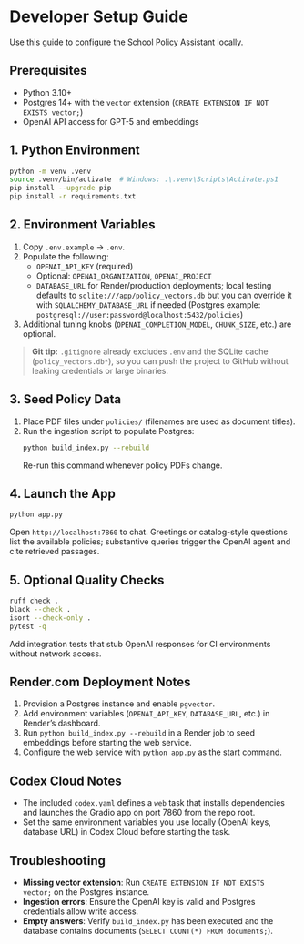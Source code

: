 # Developer Setup Guide

Use this guide to configure the School Policy Assistant locally.

## Prerequisites
- Python 3.10+
- Postgres 14+ with the `vector` extension (`CREATE EXTENSION IF NOT EXISTS vector;`)
- OpenAI API access for GPT-5 and embeddings

## 1. Python Environment
```bash
python -m venv .venv
source .venv/bin/activate  # Windows: .\.venv\Scripts\Activate.ps1
pip install --upgrade pip
pip install -r requirements.txt
```

## 2. Environment Variables
1. Copy `.env.example` → `.env`.
2. Populate the following:
   - `OPENAI_API_KEY` (required)
   - Optional: `OPENAI_ORGANIZATION`, `OPENAI_PROJECT`
   - `DATABASE_URL` for Render/production deployments; local testing defaults to `sqlite:///app/policy_vectors.db` but you can override it with `SQLALCHEMY_DATABASE_URL` if needed (Postgres example: `postgresql://user:password@localhost:5432/policies`)
3. Additional tuning knobs (`OPENAI_COMPLETION_MODEL`, `CHUNK_SIZE`, etc.) are optional.

> **Git tip:** `.gitignore` already excludes `.env` and the SQLite cache (`policy_vectors.db*`), so you can push the project to GitHub without leaking credentials or large binaries.

## 3. Seed Policy Data
1. Place PDF files under `policies/` (filenames are used as document titles).
2. Run the ingestion script to populate Postgres:
   ```bash
   python build_index.py --rebuild
   ```
   Re-run this command whenever policy PDFs change.

## 4. Launch the App
```bash
python app.py
```
Open `http://localhost:7860` to chat. Greetings or catalog-style questions list the available policies; substantive queries trigger the OpenAI agent and cite retrieved passages.

## 5. Optional Quality Checks
```bash
ruff check .
black --check .
isort --check-only .
pytest -q
```
Add integration tests that stub OpenAI responses for CI environments without network access.

## Render.com Deployment Notes
1. Provision a Postgres instance and enable `pgvector`.
2. Add environment variables (`OPENAI_API_KEY`, `DATABASE_URL`, etc.) in Render’s dashboard.
3. Run `python build_index.py --rebuild` in a Render job to seed embeddings before starting the web service.
4. Configure the web service with `python app.py` as the start command.

## Codex Cloud Notes
- The included `codex.yaml` defines a `web` task that installs dependencies and launches the Gradio app on port 7860 from the repo root.
- Set the same environment variables you use locally (OpenAI keys, database URL) in Codex Cloud before starting the task.

## Troubleshooting
- **Missing vector extension**: Run `CREATE EXTENSION IF NOT EXISTS vector;` on the Postgres instance.
- **Ingestion errors**: Ensure the OpenAI key is valid and Postgres credentials allow write access.
- **Empty answers**: Verify `build_index.py` has been executed and the database contains documents (`SELECT COUNT(*) FROM documents;`).
